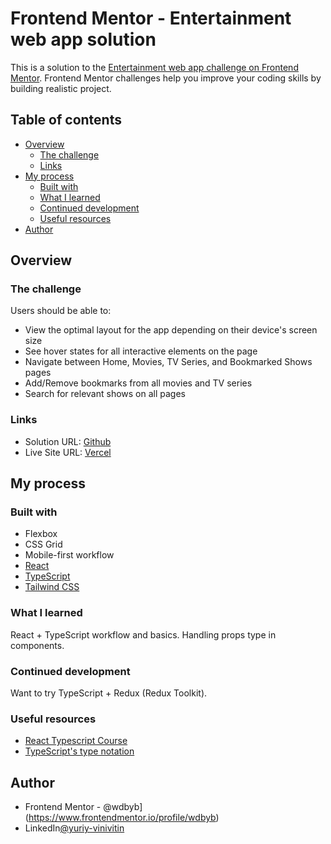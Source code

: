 # Frontend Mentor - Entertainment web app solution

This is a solution to the [Entertainment web app challenge on Frontend Mentor](https://www.frontendmentor.io/challenges/entertainment-web-app-J-UhgAW1X). Frontend Mentor challenges help you improve your coding skills by building realistic project.

## Table of contents

- [Overview](#overview)
  - [The challenge](#the-challenge)
  - [Links](#links)
- [My process](#my-process)
  - [Built with](#built-with)
  - [What I learned](#what-i-learned)
  - [Continued development](#continued-development)
  - [Useful resources](#useful-resources)
- [Author](#author)

## Overview

### The challenge

Users should be able to:

- View the optimal layout for the app depending on their device's screen size
- See hover states for all interactive elements on the page
- Navigate between Home, Movies, TV Series, and Bookmarked Shows pages
- Add/Remove bookmarks from all movies and TV series
- Search for relevant shows on all pages

### Links

- Solution URL: [Github](https://github.com/wdbyb/fm-movies)
- Live Site URL: [Vercel](https://fm-movies.vercel.app/)

## My process

### Built with

- Flexbox
- CSS Grid
- Mobile-first workflow
- [React](https://reactjs.org/)
- [TypeScript](https://www.typescriptlang.org/)
- [Tailwind CSS](https://tailwindcss.com/)

### What I learned

React + TypeScript workflow and basics. Handling props type in components.

### Continued development

Want to try TypeScript + Redux (Redux Toolkit).

### Useful resources

- [React Typescript Course](https://youtube.com/playlist?list=PLG-Mk4wQm9_LyKE5EwoZz2_GGXR-zJ5Ml)
- [TypeScript's type notation](https://2ality.com/2018/04/type-notation-typescript.html)

## Author

- Frontend Mentor - @wdbyb](https://www.frontendmentor.io/profile/wdbyb)
- LinkedIn[@yuriy-vinivitin](https://www.linkedin.com/in/yuriy-vinivitin/)
